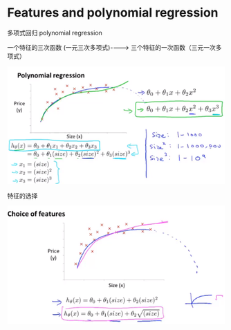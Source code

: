 # Features and polynomial regression

多项式回归  polynomial regression



一个特征的三次函数 (一元三次多项式)----> 三个特征的一次函数（三元一次多项式）

![1619580172997](..\image\1619580172997.png)



特征的选择

![1619580360037](..\image\1619580360037.png)